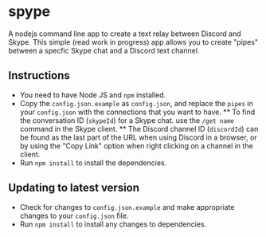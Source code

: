 # spype

A nodejs command line app to create a text relay between Discord and Skype. This simple (read work in progress) app allows you to create "pipes" between a specfic Skype chat and a Discord text channel.  

## Instructions

* You need to have Node JS and `npm` installed.
* Copy the `config.json.example` as `config.json`, and replace the `pipes` in your `config.json` with the connections that you want to have.
** To find the conversation ID (`skypeId`) for a Skype chat. use the `/get name` command in the Skype client.
** The Discord channel ID (`discordId`) can be found as the last part of the URL when using Discord in a browser, or by using the "Copy Link" option when right clicking on a channel in the client. 
* Run `npm install` to install the dependencies. 

## Updating to latest version

* Check for changes to `config.json.example` and make appropriate changes to your `config.json` file.
* Run `npm install` to install any changes to dependencies.
